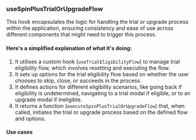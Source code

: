 ### useSpinPlusTrialOrUpgradeFlow

This hook encapsulates the logic for handling the trial or upgrade process within the application, ensuring consistency and ease of use across different components that might need to trigger this process.

#### Here's a simplified explanation of what it's doing:

1. It utilises a custom hook (`useTrialEligibilityFlow`) to manage trial eligibility flow, which involves resetting and executing the flow.
2. It sets up options for the trial eligibility flow based on whether the user chooses to skip, close, or succeeds in the process.
3. It defines actions for different eligibility scenarios, like going back if eligibility is undetermined, navigating to a trial modal if eligible, or to an upgrade modal if ineligible.
4. It returns a function (`executeSpinPlusTrialOrUpgradeFlow`) that, when called, initiates the trial or upgrade process based on the defined flow and options.

#### Use cases

